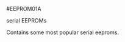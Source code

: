 <!--- PrjInfo ---> <!--- Please remove this line after manually editing --->
<!--- 00a56be08b96043df9e37d6aff7b6990 --->
<!--- Created:20170111-16:38: ---> 
<!--- Author:Mlab: ---> 
<!--- AuthorEmail:mlab@mlab.cz: ---> 
<!--- Tags:imported: ---> 
<!--- Ust:None: ---> 
<!--- Name:EEPROM01A: --->
#EEPROM01A 
<!--- LongName --->
serial EEPROMs
<!--- ELongName ---> 

<!--- Lead --->
Contains some most popular serial eeproms.
<!--- ELead ---> 


​
​
<!--- Description --->
<!--- EDescription --->
<!--- Content --->
<!--- EContent --->
            